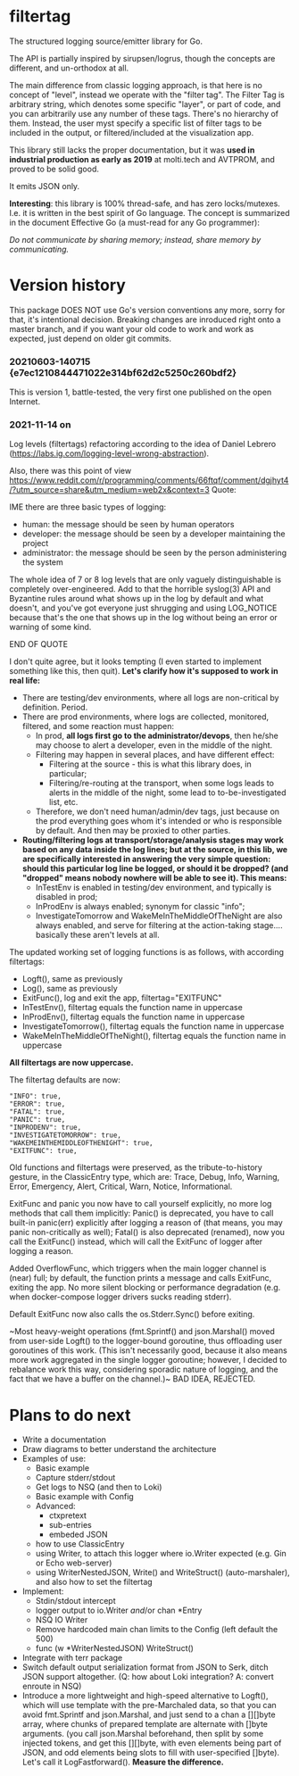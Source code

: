 # filtertag

The structured logging source/emitter library for Go.

The API is partially inspired by sirupsen/logrus, though the concepts are different, and un-orthodox at all.

The main difference from classic logging approach, is that here is no concept of "level", instead we operate with the "filter tag". The Filter Tag is arbitrary string, which denotes some specific "layer", or part of code, and you can arbitrarily use any number of these tags. There's no hierarchy of them. Instead, the
user myst specify a specific list of filter tags to be included in the output, or filtered/included at the visualization app.

This library still lacks the proper documentation, but it was __used in industrial production as early as 2019__ at molti.tech and AVTPROM, and proved to be solid good.

It emits JSON only.

__Interesting__: this library is 100% thread-safe, and has zero locks/mutexes. I.e. it is written in the best spirit of Go language. The concept is summarized in the document Effective Go (a must-read for any Go programmer):

   _Do not communicate by sharing memory; instead, share memory by communicating._


# Version history

This package DOES NOT use Go's version conventions any more, sorry for that, it's intentional decision.
Breaking changes are inroduced right onto a master branch, and if you want your old code to work and work
as expected, just depend on older git commits.

### 20210603-140715 {e7ec1210844471022e314bf62d2c5250c260bdf2}

This is version 1, battle-tested, the very first one published on the open Internet.

### 2021-11-14 on

Log levels (filtertags) refactoring according to the idea of Daniel Lebrero (https://labs.ig.com/logging-level-wrong-abstraction).

Also, there was this point of view https://www.reddit.com/r/programming/comments/66ftqf/comment/dgjhyt4/?utm_source=share&utm_medium=web2x&context=3
Quote:

IME there are three basic types of logging:

- human: the message should be seen by human operators
- developer: the message should be seen by a developer maintaining the project
- administrator: the message should be seen by the person administering the system

The whole idea of 7 or 8 log levels that are only vaguely distinguishable is completely over-engineered. Add to that the horrible syslog(3) API and Byzantine rules around what shows up in the log by default and what doesn't, and you've got everyone just shrugging and using LOG_NOTICE because that's the one that shows up in the log without being an error or warning of some kind.

END OF QUOTE

I don't quite agree, but it looks tempting (I even started to implement something like this, then quit).
__Let's clarify how it's supposed to work in real life:__

- There are testing/dev environments, where all logs are non-critical by definition. Period.
- There are prod environments, where logs are collected, monitored, filtered, and some reaction must happen:
    - In prod, __all logs first go to the administrator/devops__, then he/she may choose to alert a developer,
        even in the middle of the night.
    - Filtering may happen in several places, and have different effect:
        - Filtering at the source - this is what this library does, in particular;
        - Filtering/re-routing at the transport, when some logs leads to alerts in the middle of the night,
            some lead to to-be-investigated list, etc.
    - Therefore, we don't need human/admin/dev tags, just because on the prod everything goes whom
        it's intended or who is responsible by default. And then may be proxied to other parties.
- __Routing/filtering logs at transport/storage/analysis stages may work based on any data inside the log lines;
    but at the source, in this lib, we are specifically interested in answering the very simple question:
    should this particular log line be logged, or should it be dropped? (and "dropped" means nobody nowhere
    will be able to see it). This means:__
    - InTestEnv is enabled in testing/dev environment, and typically is disabled in prod;
    - InProdEnv is always enabled; synonym for classic "info";
    - InvestigateTomorrow and WakeMeInTheMiddleOfTheNight are also always enabled, and serve for filtering
        at the action-taking stage.... basically these aren't levels at all.

The updated working set of logging functions is as follows, with according filtertags:

- Logft(), same as previously
- Log(), same as previously
- ExitFunc(), log and exit the app, filtertag="EXITFUNC"
- InTestEnv(), filtertag equals the function name in uppercase
- InProdEnv(), filtertag equals the function name in uppercase
- InvestigateTomorrow(), filtertag equals the function name in uppercase
- WakeMeInTheMiddleOfTheNight(), filtertag equals the function name in uppercase

__All filtertags are now uppercase.__

The filtertag defaults are now:

	"INFO": true,
	"ERROR": true,
	"FATAL": true,
	"PANIC": true,
	"INPRODENV": true,
	"INVESTIGATETOMORROW": true,
	"WAKEMEINTHEMIDDLEOFTHENIGHT": true,
	"EXITFUNC": true,

Old functions and filtertags were preserved, as the tribute-to-history gesture, in the
ClassicEntry type, which are: Trace, Debug, Info, Warning, Error, Emergency, Alert, Critical,
Warn, Notice, Informational.

ExitFunc and panic you now have to call yourself explicitly, no more log methods that call them
implicitly: Panic() is deprecated, you have to call built-in panic(err) explicitly after logging
a reason of (that means, you may panic non-critically as well); Fatal() is also deprecated (renamed),
now you call the ExitFunc() instead, which will call the ExitFunc of logger after logging a reason.

Added OverflowFunc, which triggers when the main logger channel is (near) full; by default,
the function prints a message and calls ExitFunc, exiting the app. No more silent blocking
or performance degradation (e.g. when docker-compose logger drivers sucks reading stderr).

Default ExitFunc now also calls the os.Stderr.Sync() before exiting.

~Most heavy-weight operations (fmt.Sprintf() and json.Marshal() moved from user-side
Logft() to the logger-bound goroutine, thus offloading user goroutines of this work.
(This isn't necessarily good, because it also means more work aggregated in the single
logger goroutine; however, I decided to rebalance work this way, considering sporadic
nature of logging, and the fact that we have a buffer on the channel.)~ BAD IDEA, REJECTED.


# Plans to do next

- Write a documentation
- Draw diagrams to better understand the architecture
- Examples of use:
    - Basic example
    - Capture stderr/stdout
    - Get logs to NSQ (and then to Loki)
    - Basic example with Config
    - Advanced:
        - ctxpretext
        - sub-entries
        - embeded JSON
    - how to use ClassicEntry
    - using Writer, to attach this logger where io.Writer expected (e.g. Gin or Echo web-server)
    - using WriterNestedJSON, Write() and WriteStruct() (auto-marshaler), and also how to set the filtertag
- Implement:
    - Stdin/stdout intercept
    - logger output to io.Writer _and_/or chan *Entry
    - NSQ IO Writer
    - Remove hardcoded main chan limits to the Config (left default the 500)
    - func (w *WriterNestedJSON) WriteStruct()
- Integrate with terr package
- Switch default output serialization format from JSON to Serk, ditch JSON support altogether. (Q: how about Loki
    integration? A: convert enroute in NSQ)
- Introduce a more lightweight and high-speed alternative to Logft(), which will use template with the pre-Marchaled data,
    so that you can avoid fmt.Sprintf and json.Marshal, and just send to a chan a [][]byte array, where chunks
    of prepared template are alternate with []byte arguments. (you call json.Marshal beforehand, then split by
    some injected tokens, and get this [][]byte, with even elements being part of JSON, and odd elements being
    slots to fill with user-specified []byte). Let's call it LogFastforward(). __Measure the difference.__



